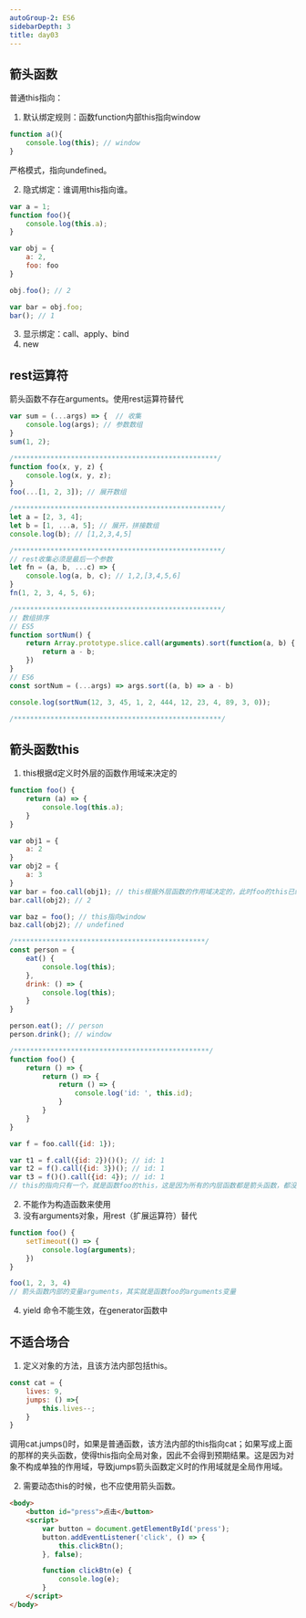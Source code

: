 ```yaml
---
autoGroup-2: ES6
sidebarDepth: 3
title: day03
---
```


## 箭头函数
普通this指向：
1. 默认绑定规则：函数function内部this指向window
```js
function a(){
    console.log(this); // window
}
```
严格模式，指向undefined。

2. 隐式绑定：谁调用this指向谁。
```js
var a = 1;
function foo(){
    console.log(this.a);
}

var obj = {
    a: 2,
    foo: foo
}

obj.foo(); // 2

var bar = obj.foo;
bar(); // 1
```

3. 显示绑定：call、apply、bind
4. new 


## rest运算符
箭头函数不存在arguments。使用rest运算符替代
```js
var sum = (...args) => {  // 收集
    console.log(args); // 参数数组
}
sum(1, 2);

/**************************************************/
function foo(x, y, z) {
    console.log(x, y, z);
}
foo(...[1, 2, 3]); // 展开数组

/***************************************************/
let a = [2, 3, 4];
let b = [1, ...a, 5]; // 展开，拼接数组
console.log(b); // [1,2,3,4,5]

/***************************************************/
// rest收集必须是最后一个参数
let fn = (a, b, ...c) => {
    console.log(a, b, c); // 1,2,[3,4,5,6]
}
fn(1, 2, 3, 4, 5, 6);

/***************************************************/
// 数组排序
// ES5
function sortNum() {
    return Array.prototype.slice.call(arguments).sort(function(a, b) {
        return a - b;
    })
}
// ES6
const sortNum = (...args) => args.sort((a, b) => a - b)

console.log(sortNum(12, 3, 45, 1, 2, 444, 12, 23, 4, 89, 3, 0));

/***************************************************/
```


## 箭头函数this
1. this根据d定义时外层的函数作用域来决定的
```js
function foo() {
    return (a) => {
        console.log(this.a);
    }
}

var obj1 = {
    a: 2
}
var obj2 = {
    a: 3
}
var bar = foo.call(obj1); // this根据外层函数的作用域决定的，此时foo的this已经绑定了obj1
bar.call(obj2); // 2

var baz = foo(); // this指向window
baz.call(obj2); // undefined 

/***********************************************/
const person = {
    eat() {
        console.log(this);
    },
    drink: () => {
        console.log(this);
    }
}

person.eat(); // person
person.drink(); // window

/************************************************/
function foo() {
    return () => {
        return () => {
            return () => {
                console.log('id: ', this.id);
            }
        }
    }
}

var f = foo.call({id: 1});

var t1 = f.call({id: 2})()(); // id: 1
var t2 = f().call({id: 3})(); // id: 1
var t3 = f()().call({id: 4}); // id: 1
// this的指向只有一个，就是函数foo的this，这是因为所有的内层函数都是箭头函数，都没有自己的this，它们的this其实都是最外层foo函数的this。
```
2. 不能作为构造函数来使用
3. 没有arguments对象，用rest（扩展运算符）替代
```js
function foo() {
    setTimeout(() => {
        console.log(arguments);
    })
}

foo(1, 2, 3, 4)
// 箭头函数内部的变量arguments，其实就是函数foo的arguments变量
```
4. yield 命令不能生效，在generator函数中

## 不适合场合
1. 定义对象的方法，且该方法内部包括this。
```js
const cat = {
    lives: 9,
    jumps: () =>{
        this.lives--;
    }
}
```
调用cat.jumps()时，如果是普通函数，该方法内部的this指向cat；如果写成上面的那样的夹头函数，使得this指向全局对象，因此不会得到预期结果。这是因为对象不构成单独的作用域，导致jumps箭头函数定义时的作用域就是全局作用域。

2. 需要动态this的时候，也不应使用箭头函数。
```html
<body>
    <button id="press">点击</button>
    <script>
        var button = document.getElementById('press');
        button.addEventListener('click', () => {
            this.clickBtn();
        }, false);

        function clickBtn(e) {
            console.log(e);
        }
    </script>
</body>
```